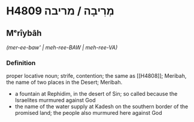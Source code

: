 # H4809 מְרִיבָה / מריבה

## Mᵉrîybâh

_(mer-ee-baw' | meh-ree-BAW | meh-ree-VA)_

### Definition

proper locative noun; strife, contention; the same as [[H4808]]; Meribah, the name of two places in the Desert; Meribah.

- a fountain at Rephidim, in the desert of Sin; so called because the Israelites murmured against God
- the name of the water supply at Kadesh on the southern border of the promised land; the people also murmured here against God
